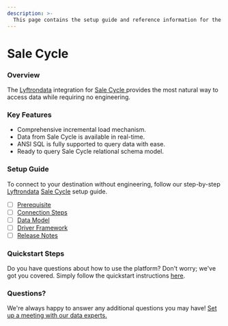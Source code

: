 ```yaml
---
description: >-
  This page contains the setup guide and reference information for the Sale Cycle source connector.
---
```


# Sale Cycle

### Overview

The [Lyftrondata](https://www.lyftrondata.com/) integration for [Sale Cycle](https://www.lyftrondata.com/integration/sale-cycle/)[ ](https://www.lyftrondata.com/integration/sale-cycle/)provides the most natural way to access data while requiring no engineering.

### Key Features

* Comprehensive incremental load mechanism.
* Data from Sale Cycle is available in real-time.&#x20;
* ANSI SQL is fully supported to query data with ease.
* Ready to query Sale Cycle relational schema model.

### Setup Guide

To connect to your destination without engineering, follow our step-by-step [Lyftrondata](https://www.lyftrondata.com/)  [Sale Cycle](https://www.lyftrondata.com/integration/sale-cycle/) setup guide.

* [ ] [Prerequisite](../../marketing-analytics/sale-cycle/prerequisite.md)
* [ ] [Connection Steps](../../marketing-analytics/sale-cycle/connection-steps.md)
* [ ] [Data Model](../../marketing-analytics/sale-cycle/data-model/)
* [ ] [Driver Framework](../../marketing-analytics/sale-cycle/driver-framework/)
* [ ] [Release Notes](../../marketing-analytics/sale-cycle/release-notes.md)

### Quickstart Steps

Do you have questions about how to use the platform? Don't worry; we've got you covered. Simply follow the quickstart instructions [here](../../../quickstart-steps.md).

### Questions? <a href="#questions" id="questions"></a>

We're always happy to answer any additional questions you may have! [Set up a meeting with our data experts.](https://www.lyftrondata.com/book-a-meeting/)

